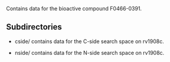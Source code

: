 Contains data for the bioactive compound F0466-0391.

## Subdirectories

- cside/ contains data for the C-side search space on rv1908c.

- nside/ contains data for the N-side search space on rv1908c.


